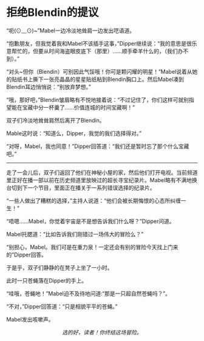 # 拒绝Blendin的提议
“呃(⊙﹏⊙)~”Mabel一边冷淡地耸肩一边发出呓语道。

“抱歉朋友，但我觉着我和Mabel不该插手这事，”Dipper继续说：“我的意思是很乐意帮忙的，但要从时间海盗眼皮底下（那里）……顺手牵羊什么的，（我们办不到）。”

“对头~但你（Blendin）可别因此气馁哦！你可是颗闪耀的明星！”Mabel说着从她的贴纸书上撕下一张亮晶晶的星星贴纸粘到Blendin胸口上。然后Mabel凑到Blendin耳边悄悄说：“别放弃梦想。”

“哦，那好吧，”Blendin皱眉略有不悦地接着说：“不过记住了，你们这样可就别指望能在宝藏中分一杯羹了……价值连城的时间宝藏啊！”

双子们冷淡地耸耸肩然后离开了Blendin。

Mable这时说：“知道么，Dipper，我觉的我们选择得对。”

“对呀，Mabel，我也同意！”Dipper回答道：“我们还是暂时忘了那个什么宝藏吧。”

---
走了一会儿后，双子们返回了他们在神秘小屋的家，然后他们打开电视。当前频道里正好在播一部以前在历史频道里放映过的超长寻宝纪录片。Mabel略有不满地换台切到下一个节目，里面正在播关于一系列错误选择的纪录片。

“一些人做出了糟糕的选择，”主持人说道：“他们会被长期悔恨的心态所纠缠一生！”

“唔嗯……Mabel，你觉着宇宙是不是想告诉我们什么呀？”Dipper问道。

Mabel托腮道：“比如告诉我们刚错过一场伟大的冒险么？”

“别担心，Mabel。我们可是在重力泉！一定还会有别的冒险今天找上门来的”Dipper回答。

于是乎，双子们静静的在凳子上坐了一小时。

此时一只苍蝇落在Dipper的手上。

“哇哦，苍蝇吔！”Mabel迫不及待地问道:“那是一只超自然苍蝇吗？”。

“不对，”Dipper回答道：“只是相貌平平的苍蝇。”

Mabel发出咳嗽声。
*<center>选的好，读者！你终结这场冒险。*
